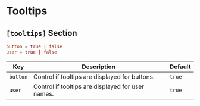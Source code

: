 # Tooltips

## `[tooltips]` Section

```toml
button = true | false
user = true | false
```

| Key      | Description                                       | Default |
| -------- | ------------------------------------------------- | ------- |
| `button` | Control if tooltips are displayed for buttons.    | `true`  |
| `user`   | Control if tooltips are displayed for user names. | `true`  |
